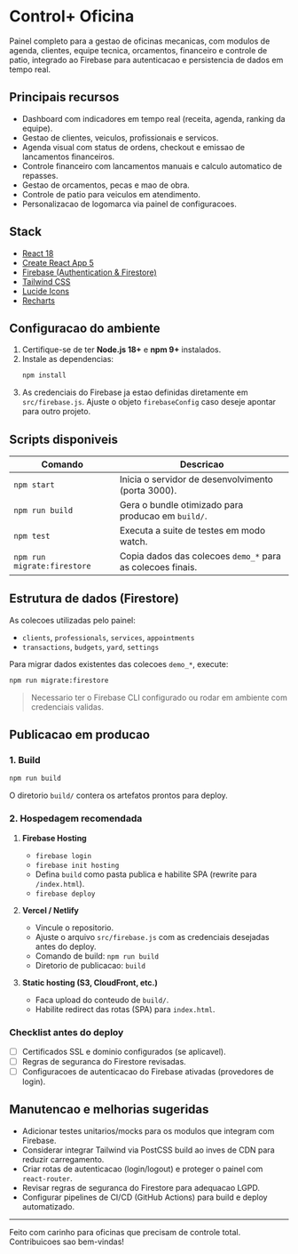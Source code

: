 # Control+ Oficina

Painel completo para a gestao de oficinas mecanicas, com modulos de agenda, clientes, equipe tecnica, orcamentos, financeiro e controle de patio, integrado ao Firebase para autenticacao e persistencia de dados em tempo real.

## Principais recursos
- Dashboard com indicadores em tempo real (receita, agenda, ranking da equipe).
- Gestao de clientes, veiculos, profissionais e servicos.
- Agenda visual com status de ordens, checkout e emissao de lancamentos financeiros.
- Controle financeiro com lancamentos manuais e calculo automatico de repasses.
- Gestao de orcamentos, pecas e mao de obra.
- Controle de patio para veiculos em atendimento.
- Personalizacao de logomarca via painel de configuracoes.

## Stack
- [React 18](https://react.dev/)
- [Create React App 5](https://create-react-app.dev/)
- [Firebase (Authentication & Firestore)](https://firebase.google.com/)
- [Tailwind CSS](https://tailwindcss.com/)
- [Lucide Icons](https://lucide.dev/)
- [Recharts](https://recharts.org/)

## Configuracao do ambiente

1. Certifique-se de ter **Node.js 18+** e **npm 9+** instalados.
2. Instale as dependencias:
   ```bash
   npm install
   ```
3. As credenciais do Firebase ja estao definidas diretamente em `src/firebase.js`. Ajuste o objeto `firebaseConfig` caso deseje apontar para outro projeto.

## Scripts disponiveis

| Comando | Descricao |
|---------|-----------|
| `npm start` | Inicia o servidor de desenvolvimento (porta 3000). |
| `npm run build` | Gera o bundle otimizado para producao em `build/`. |
| `npm test` | Executa a suite de testes em modo watch. |
| `npm run migrate:firestore` | Copia dados das colecoes `demo_*` para as colecoes finais. |

## Estrutura de dados (Firestore)

As colecoes utilizadas pelo painel:
- `clients`, `professionals`, `services`, `appointments`
- `transactions`, `budgets`, `yard`, `settings`

Para migrar dados existentes das colecoes `demo_*`, execute:
```bash
npm run migrate:firestore
```
> Necessario ter o Firebase CLI configurado ou rodar em ambiente com credenciais validas.

## Publicacao em producao

### 1. Build
```bash
npm run build
```
O diretorio `build/` contera os artefatos prontos para deploy.

### 2. Hospedagem recomendada
1. **Firebase Hosting**  
   - `firebase login`
   - `firebase init hosting`
   - Defina `build` como pasta publica e habilite SPA (rewrite para `/index.html`).
   - `firebase deploy`

2. **Vercel / Netlify**  
   - Vincule o repositorio.
   - Ajuste o arquivo `src/firebase.js` com as credenciais desejadas antes do deploy.
   - Comando de build: `npm run build`  
   - Diretorio de publicacao: `build`

3. **Static hosting (S3, CloudFront, etc.)**  
   - Faca upload do conteudo de `build/`.
   - Habilite redirect das rotas (SPA) para `index.html`.

### Checklist antes do deploy
- [ ] Certificados SSL e dominio configurados (se aplicavel).
- [ ] Regras de seguranca do Firestore revisadas.
- [ ] Configuracoes de autenticacao do Firebase ativadas (provedores de login).

## Manutencao e melhorias sugeridas
- Adicionar testes unitarios/mocks para os modulos que integram com Firebase.
- Considerar integrar Tailwind via PostCSS build ao inves de CDN para reduzir carregamento.
- Criar rotas de autenticacao (login/logout) e proteger o painel com `react-router`.
- Revisar regras de seguranca do Firestore para adequacao LGPD.
- Configurar pipelines de CI/CD (GitHub Actions) para build e deploy automatizado.

---

Feito com carinho para oficinas que precisam de controle total. Contribuicoes sao bem-vindas!







